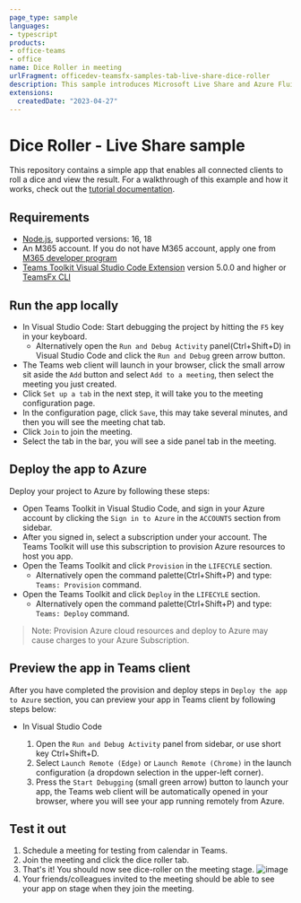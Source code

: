 ```yaml
---
page_type: sample
languages:
- typescript
products:
- office-teams
- office
name: Dice Roller in meeting
urlFragment: officedev-teamsfx-samples-tab-live-share-dice-roller
description: This sample introduces Microsoft Live Share and Azure Fluid Relay to enable a shared experience between multiple users.
extensions:
  createdDate: "2023-04-27"
---
```

# Dice Roller - Live Share sample

This repository contains a simple app that enables all connected clients to roll a dice and view the result. For a
walkthrough of this example and how it works, check out the [tutorial documentation](https://aka.ms/fluid/tutorial).

## Requirements

- [Node.js](https://nodejs.org/), supported versions: 16, 18
- An M365 account. If you do not have M365 account, apply one from [M365 developer program](https://developer.microsoft.com/en-us/microsoft-365/dev-program)
- [Teams Toolkit Visual Studio Code Extension](https://aka.ms/teams-toolkit) version 5.0.0 and higher or [TeamsFx CLI](https://aka.ms/teamsfx-toolkit-cli)

## Run the app locally

- In Visual Studio Code: Start debugging the project by hitting the `F5` key in your keyboard. 
  - Alternatively open the `Run and Debug Activity` panel(Ctrl+Shift+D) in Visual Studio Code and click the `Run and Debug` green arrow button.
- The Teams web client will launch in your browser, click the small arrow sit aside the `Add` button and select `Add to a meeting`, then select the meeting you just created. 
- Click `Set up a tab` in the next step, it will take you to the meeting configuration page.
- In the configuration page, click `Save`, this may take several minutes, and then you will see the meeting chat tab.
- Click `Join` to join the meeting.
- Select the tab in the bar, you will see a side panel tab in the meeting.

## Deploy the app to Azure

Deploy your project to Azure by following these steps:

- Open Teams Toolkit in Visual Studio Code, and sign in your Azure account by clicking the `Sign in to Azure` in the `ACCOUNTS` section from sidebar.
- After you signed in, select a subscription under your account. The Teams Toolkit will use this subscription to provision Azure resources to host you app.
- Open the Teams Toolkit and click `Provision` in the `LIFECYLE` section.
  - Alternatively open the command palette(Ctrl+Shift+P) and type: `Teams: Provision` command.
- Open the Teams Toolkit and click `Deploy` in the `LIFECYLE` section.
  - Alternatively open the command palette(Ctrl+Shift+P) and type: `Teams: Deploy` command.

> Note: Provision Azure cloud resources and deploy to Azure may cause charges to your Azure Subscription.

## Preview the app in Teams client

After you have completed the provision and deploy steps in `Deploy the app to Azure` section, you can preview your app in Teams client by following steps below:

- In Visual Studio Code

  1. Open the `Run and Debug Activity` panel from sidebar, or use short key Ctrl+Shift+D.
  1. Select `Launch Remote (Edge)` or `Launch Remote (Chrome)` in the launch configuration (a dropdown selection in the upper-left corner).
  1. Press the `Start Debugging` (small green arrow) button to launch your app, the Teams web client will be automatically opened in your browser, where you will see your app running remotely from Azure.

## Test it out

1. Schedule a meeting for testing from calendar in Teams.
2. Join the meeting and click the dice roller tab.
3. That's it! You should now see dice-roller on the meeting stage.
    ![image](https://user-images.githubusercontent.com/7799064/168399633-be29ec2b-55db-49ad-a90d-a1011baa8eaa.png)
4. Your friends/colleagues invited to the meeting should be able to see your app on stage when they join the meeting.
